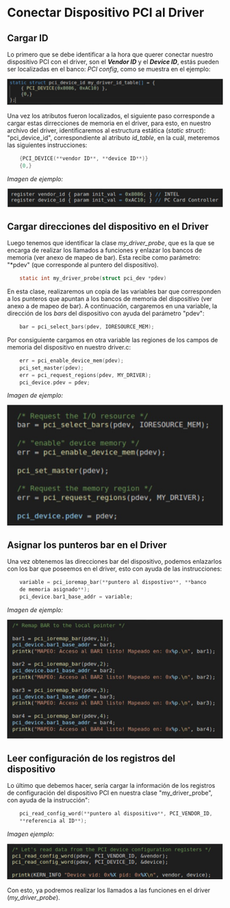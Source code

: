 ﻿# Conectar Dispositivo PCI al Driver

## Cargar ID
Lo primero que se debe identificar a la hora que querer conectar nuestro dispositivo PCI con el driver, son el ***Vendor ID*** y el ***Device ID***, estás pueden ser localizadas en el banco: _PCI config_, como se muestra en el ejemplo:

![ID's del dispositivo](./IdentificarID.jpeg)

Una vez los atributos fueron localizados, el siguiente paso corresponde a cargar estas dirrecciones de memoria en el driver, para esto, en nuestro archivo del driver, identificaremos al estructura estática (_static struct_): "pci_device_id", correspondiente al atributo _id_table_,  en la cuál, meteremos las siguientes instrucciones:

```C
	{PCI_DEVICE(**vendor ID**, **device ID**)}
	{0,}
```
_Imagen de ejemplo:_

![Cargar ID's del dispositivo](./CargarID.jpeg)

## Cargar direcciones del dispositivo en el Driver
Luego tenemos que identificar la clase _my_driver_probe_, que es la que se encarga de realizar los llamados a funciones y enlazar los bancos de memoria (ver anexo de mapeo de bar). Esta recibe como parámetro: "*pdev" (que corresponde al puntero del dispositivo).

```C
	static int my_driver_probe(struct pci_dev *pdev)
```
En esta clase, realizaremos un copia de las variables bar que corresponden a los punteros que apuntan a los bancos de memoria del dispositivo (ver anexo a de mapeo de bar). A continuación, cargaremos en una variable, la dirección de los *bars* del dispositivo con ayuda del parámetro "pdev":

```C
	bar = pci_select_bars(pdev, IORESOURCE_MEM);
```

Por consiguiente cargamos en otra variable las regiones de los campos de memoria del dispositivo en nuestro driver.c:

```C
	err = pci_enable_device_mem(pdev);
	pci_set_master(pdev);
	err = pci_request_regions(pdev, MY_DRIVER);
	pci_device.pdev = pdev;
```
_Imagen de ejemplo:_

![Cargar bars del dispositivo](./Cargarbars.jpeg)
## Asignar los punteros bar en el Driver
Una vez obtenemos las direcciones bar del dispositivo, podemos enlazarlos con los bar que poseemos en el driver, esto con ayuda de las instrucciones:

```C
	variable = pci_ioremap_bar(**puntero al dispostivo**, **banco
	de memoria asignado**);
	pci_device.bar1_base_addr = variable;
```
*Imagen de ejemplo:*

![Remapear los bar en el driver](./EnlazarBars.jpeg)

## Leer configuración de los registros del dispositivo

Lo último que debemos hacer, sería cargar la información de los registros de configuración del dispositivo PCI en nuestra clase "my_driver_probe", con ayuda de la instrucción":

```C
	pci_read_config_word(**puntero al dispositivo**, PCI_VENDOR_ID,
	**referencia al ID**);
```
 *Imagen ejemplo:*
 
![Leer registros de configuración del dispositivo](./dataRead.jpeg)

Con esto, ya podremos realizar los llamados a las funciones en el driver (_my_driver_probe_).
